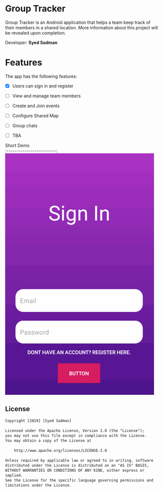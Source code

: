 # Group Tracker


Group Tracker is an Android application that helps a team keep track of their members in a shared location. More information about this project will be revealed upon completion. 

Developer: **Syed Sadman**


# Features
The app has the following features:

* [X] Users can sign in and register
* [ ] View and manage team members
* [ ] Create and Join events
* [ ] Configure Shared Map
* [ ] Group chats 
* [ ] TBA



Short Demo             
:-------------------------:
<img src='Demo.gif' title='Demo' width='' alt='Demo' />



## License

    Copyright [2019] [Syed Sadman]

    Licensed under the Apache License, Version 2.0 (the "License");
    you may not use this file except in compliance with the License.
    You may obtain a copy of the License at

        http://www.apache.org/licenses/LICENSE-2.0

    Unless required by applicable law or agreed to in writing, software
    distributed under the License is distributed on an "AS IS" BASIS,
    WITHOUT WARRANTIES OR CONDITIONS OF ANY KIND, either express or implied.
    See the License for the specific language governing permissions and
    limitations under the License.







